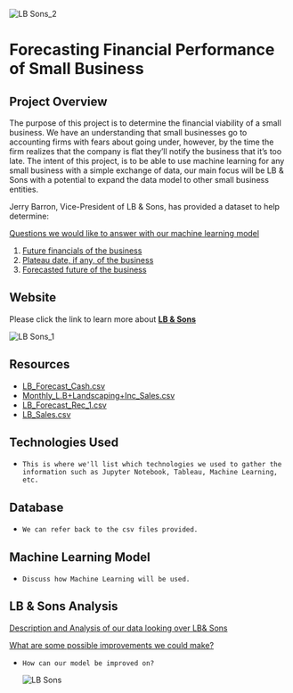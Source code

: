 ![LB   Sons_2](https://user-images.githubusercontent.com/109354592/210472331-776fcdfd-617b-4fc3-98a9-8113439ff8b8.png)


# Forecasting Financial Performance of Small Business

## Project Overview
The purpose of this project is to determine the financial viability of a small business. We have an understanding that small businesses go to accounting firms with fears about going under, however, by the time the firm realizes that the company is flat they’ll notify the business that it’s too late. The intent of this project, is to be able to use machine learning for any small business with a simple exchange of data, our main focus will be LB & Sons with a potential to expand the data model to other small business entities. 

Jerry Barron, Vice-President of LB & Sons, has provided a dataset to help determine:

<ins>Questions we would like to answer with our machine learning model
  
1.	<ins>Future financials of the business
2.	<ins>Plateau date, if any, of the business
3.	<ins>Forecasted future of the business

## Website
Please click the link to learn more about **[LB & Sons](https://lbsons.com/)**
  
![LB   Sons_1](https://user-images.githubusercontent.com/109354592/210474611-73d80216-56cf-4942-b1e2-e016d5ea19d7.png)

## Resources
* [LB_Forecast_Cash.csv](https://github.com/William-Venable/Forecasting-Financial-Performance-of-Small-Buisnesses#:~:text=LB_Forecast_Cash.csv)
* [Monthly_L.B+Landscaping+Inc_Sales.csv](https://github.com/William-Venable/Forecasting-Financial-Performance-of-Small-Buisnesses#:~:text=Monthly_L.B.%2BLandscaping%2BInc_Sales.csv)
* [LB_Forecast_Rec_1.csv](https://github.com/William-Venable/Forecasting-Financial-Performance-of-Small-Buisnesses#:~:text=LB_Forecast_Rec_1.csv)
* [LB_Sales.csv](https://github.com/William-Venable/Forecasting-Financial-Performance-of-Small-Buisnesses/blob/main/LB_Sales.csv)

## Technologies Used
- `This is where we'll list which technologies we used to gather the information such as Jupyter Notebook, Tableau, Machine Learning, etc.` 

## Database
- `We can refer back to the csv files provided.`

## Machine Learning Model
- `Discuss how Machine Learning will be used.`
  
## LB & Sons Analysis

<ins>Description and Analysis of our data looking over LB& Sons
  
<ins>What are some possible improvements we could make?
- `How can our model be improved on?`
  
  ![LB   Sons](https://user-images.githubusercontent.com/109354592/210474480-6c687ea1-56ba-4134-9e81-bfbeabb5dd42.png)

  


  
